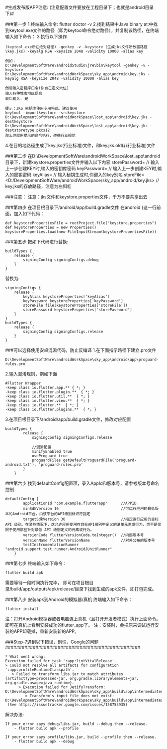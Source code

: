 #生成发布版APP注意: (注意配置文件要放在工程目录下；也就是android目录下)#

###第一步
1.终端输入命令: flutter doctor -v
2.找到结果中Java binary at:中找到keytool.exe文件的路径（即为keytool命令绝对路径），并复制该路径，在终端输入如下命令：
3.执行以下操作
```
(keytool.exe所在绝对路径) -genkey -v -keystore (生成jks文件所放置路径\key.jks) -keyalg RSA -keysize 2048 -validity 10000 -alias key

例如：
D:\DevelopmentSoftWare\androidStudio\jre\bin\keytool -genkey -v -keystore D:\DevelopmentSoftWare\androidWorkSpace\sky_app\android\key.jks -keyalg RSA -keysize 2048 -validity 10000 -alias key
```

```
然后输入密钥库口令(你自己定义六位)
输入各种城市地区信息
最后输入: 是
```

```
提示：JKS 密钥库使用专用格式。建议使用 
keytool -importkeystore -srckeystore D:\DevelopmentSoftWare\androidWorkSpace\lost_app\android\key.jks -destkeystore D:\DevelopmentSoftWare\androidWorkSpace\lost_app\android\key.jks -deststoretype pkcs12
那么你就用提示的命令执行，遵循行业规范
```
4.在目的地路径生成了key.jks(行业标准)文件，和key.jks.old(非行业标准)文件


###第二步 在D:\DevelopmentSoftWare\androidWorkSpace\lost_app\android目录下，新建keystore.properties文件并输入以下内容
storePassword=<password from previous step>  // 输入上一步创建KEY时,输入的密钥库密码
keyPassword=<password from previous step>    // 输入上一步创建KEY时,输入的密钥密码
keyAlias=<key>                               // 输入秘钥生成时,你键入的key别名
storeFile=<D:/DevelopmentSoftWare/androidWorkSpace/sky_app/android/key.jks>  // key.jks的存放路径，注意为左斜杠


###注意：
注意：jks文件和keystore.properties文件，千万不要共享出去


###第四步
在项目根目录下/android/app/build.gradle文件
在android {这一行前面，加入如下代码：
```
def keystorePropertiesFile = rootProject.file("keystore.properties")
def keystoreProperties = new Properties()
keystoreProperties.load(new FileInputStream(keystorePropertiesFile))
```


###第五步
把如下代码进行替换:
```
buildTypes {
    release {
        signingConfig signingConfigs.debug
    }
}
```
替换为:
```
signingConfigs {
    release {
        keyAlias keystoreProperties['keyAlias']
        keyPassword keystoreProperties['keyPassword']
        storeFile file(keystoreProperties['storeFile'])
        storePassword keystoreProperties['storePassword']
    }
}
buildTypes {
    release {
        signingConfig signingConfigs.release
    }
}
```

###可以选择使用安卓混淆代码，防止反编译
1.在下面指示路径下建立.pro文件 
```
D:\DevelopmentSoftWare\androidWorkSpace\sky_app\android\app\proguard-rules.pro
```
2.输入混淆规则，例如下面
```
#Flutter Wrapper
-keep class io.flutter.app.** { *; }
-keep class io.flutter.plugin.**  { *; }
-keep class io.flutter.util.**  { *; }
-keep class io.flutter.view.**  { *; }
-keep class io.flutter.**  { *; }
-keep class io.flutter.plugins.**  { *; }
```

3.在项目根目录下/android/app/build.gradle文件，修改对应配置
````
buildTypes {
        release {
            signingConfig signingConfigs.release

            //混淆配置
            minifyEnabled true
            useProguard true
            proguardFiles getDefaultProguardFile('proguard-android.txt'), 'proguard-rules.pro'
        }
    }
````


###第六步
找到defaultConfig配置项，录入AppId和版本号，请参考版本号命名控制
```
defaultConfig {
        applicationId "com.example.flutterapp"      //APPID
        minSdkVersion 16                            //可运行应用的最低版本的Android平台，由该平台的API级别标识符指定
        targetSdkVersion 30                         //指定运行应用的目标 API 级别。在某些情况下，这允许应用使用在目标API级别中定义的清单元素或行为，而不是仅限于使用那些针对最低 API 级别定义的元素或行为。
        versionCode flutterVersionCode.toInteger()  //内部版本号
        versionName flutterVersionName              //对外公布的版本号
        testInstrumentationRunner "android.support.test.runner.AndroidJUnitRunner"
    }
```


###第七步
终端输入如下命令：
```
flutter build apk
```
需要等待一段时间执行完毕，
即可在项目根目录/build/app/outputs/apk/release/目录下找到生成的apk文件，即打包完成。


###第八步
安装apk到Android的模拟器/真机
终端输入如下命令：
```
flutter install
```

注：打开Android模拟器或者电脑连上真机（且打开开发者模式）执行上面命令。即可在真机上看到安装成功的flutter_app了。
注：安装时，会把原来调试运行安装的APP卸载掉，重新安装新的APP。




###Step-7遇到以下错误，别慌，Google的问题#################################################
```
* What went wrong:
Execution failed for task ':app:lintVitalRelease'.
> Could not resolve all artifacts for configuration ':app:profileRuntimeClasspath'.
   > Failed to transform libs.jar to match attributes {artifactType=processed-jar, org.gradle.libraryelements=jar, org.gradle.usage=java-runtime}.
      > Execution failed for JetifyTransform: D:\DevelopmentSoftWare\androidWorkSpace\sky_app\build\app\intermediates\flutter\profile\libs.jar.
         > Transform's input file does not exist: D:\DevelopmentSoftWare\androidWorkSpace\sky_app\build\app\intermediates\flutter\profile\libs.jar.
 (See https://issuetracker.google.com/issues/158753935)
```

解决办法:
```
If your error says debug/libs.jar, build --debug then --release.
    - flutter build apk --profile

If your error says profile/libs.jar, build --profile then --release.
    - flutter build apk --debug
```
